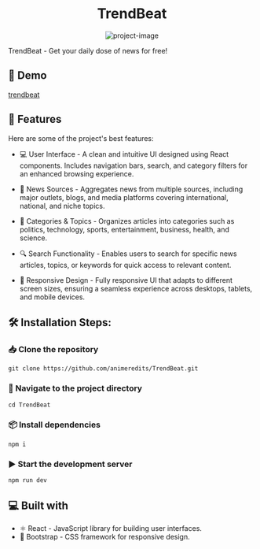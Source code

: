 <h1 align="center" id="title">TrendBeat</h1>

<p align="center"><img src="https://socialify.git.ci/animeredits/TrendBeat/image?description=1&descriptionEditable=TrendBeat%20-%20Get%20your%20daily%20dose%20of%20news%20for%20free!&logo=https%3A%2F%2Fupload.wikimedia.org%2Fwikipedia%2Fcommons%2Fthumb%2F3%2F30%2FReact_Logo_SVG.svg%2F1024px-React_Logo_SVG.svg.png&name=1&pattern=Circuit%20Board&theme=Dark" alt="project-image"></p>

<p id="description">TrendBeat - Get your daily dose of news for free!</p>

<h2>🚀 Demo</h2>

[trendbeat](https://trendbeat.netlify.app/)  

<h2>🧐 Features</h2>

Here are some of the project's best features:

- 💻 User Interface - A clean and intuitive UI designed using React components. Includes navigation bars, search, and category filters for an enhanced browsing experience.

- 📰 News Sources - Aggregates news from multiple sources, including major outlets, blogs, and media platforms covering international, national, and niche topics.

- 📂 Categories & Topics - Organizes articles into categories such as politics, technology, sports, entertainment, business, health, and science.

- 🔍 Search Functionality - Enables users to search for specific news articles, topics, or keywords for quick access to relevant content.

- 📱 Responsive Design - Fully responsive UI that adapts to different screen sizes, ensuring a seamless experience across desktops, tablets, and mobile devices.

<h2>🛠️ Installation Steps:</h3>

<h3> 📥 Clone the repository </h3>

```
git clone https://github.com/animeredits/TrendBeat.git
```
<h3> 📂 Navigate to the project directory </h3>

```
cd TrendBeat
```
<h3> 📦 Install dependencies </h3>

```
npm i
```
<h3> ▶️ Start the development server </h3>

```
npm run dev
```

<h2>💻 Built with</h2>

- ⚛️ React - JavaScript library for building user interfaces.
-  🎨 Bootstrap - CSS framework for responsive design.
#
